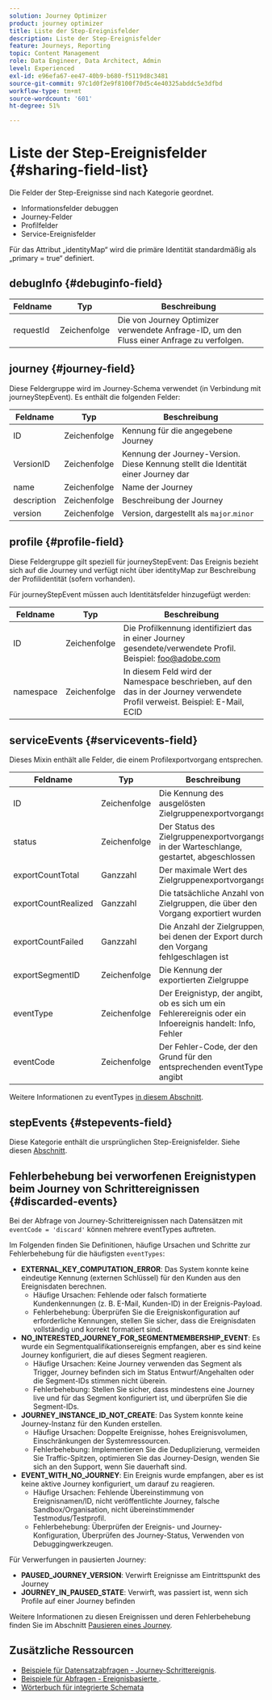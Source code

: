 ```yaml
---
solution: Journey Optimizer
product: journey optimizer
title: Liste der Step-Ereignisfelder
description: Liste der Step-Ereignisfelder
feature: Journeys, Reporting
topic: Content Management
role: Data Engineer, Data Architect, Admin
level: Experienced
exl-id: e96efa67-ee47-40b9-b680-f5119d8c3481
source-git-commit: 97c1d0f2e9f8100f70d5c4e40325abddc5e3dfbd
workflow-type: tm+mt
source-wordcount: '601'
ht-degree: 51%

---
```


# Liste der Step-Ereignisfelder {#sharing-field-list}

Die Felder der Step-Ereignisse sind nach Kategorie geordnet.

* Informationsfelder debuggen
* Journey-Felder
* Profilfelder
* Service-Ereignisfelder

Für das Attribut „identityMap“ wird die primäre Identität standardmäßig als „primary = true“ definiert.

## debugInfo {#debuginfo-field}

| Feldname | Typ | Beschreibung |
|---|---|------------|
| requestId | Zeichenfolge | Die von Journey Optimizer verwendete Anfrage-ID, um den Fluss einer Anfrage zu verfolgen. |

## journey {#journey-field}

Diese Feldergruppe wird im Journey-Schema verwendet (in Verbindung mit journeyStepEvent). Es enthält die folgenden Felder:

| Feldname | Typ | Beschreibung |
|---|---|------------|
| ID | Zeichenfolge | Kennung für die angegebene Journey |
| VersionID | Zeichenfolge | Kennung der Journey-Version. Diese Kennung stellt die Identität einer Journey dar |
| name | Zeichenfolge | Name der Journey |
| description | Zeichenfolge | Beschreibung der Journey |
| version | Zeichenfolge | Version, dargestellt als `major`.`minor` |

## profile {#profile-field}

Diese Feldergruppe gilt speziell für journeyStepEvent: Das Ereignis bezieht sich auf die Journey und verfügt nicht über identityMap zur Beschreibung der Profilidentität (sofern vorhanden).

Für journeyStepEvent müssen auch Identitätsfelder hinzugefügt werden:

| Feldname | Typ | Beschreibung |
|---|---|------------|
| ID | Zeichenfolge | Die Profilkennung identifiziert das in einer Journey gesendete/verwendete Profil. Beispiel: foo@adobe.com |
| namespace | Zeichenfolge | In diesem Feld wird der Namespace beschrieben, auf den das in der Journey verwendete Profil verweist. Beispiel: E-Mail, ECID |

## serviceEvents {#servicevents-field}

Dieses Mixin enthält alle Felder, die einem Profilexportvorgang entsprechen.

| Feldname | Typ | Beschreibung |
|---|---|------------|
| ID | Zeichenfolge | Die Kennung des ausgelösten Zielgruppenexportvorgangs |
| status | Zeichenfolge | Der Status des Zielgruppenexportvorgangs: in der Warteschlange, gestartet, abgeschlossen |
| exportCountTotal | Ganzzahl | Der maximale Wert des Zielgruppenexportvorgangs |
| exportCountRealized | Ganzzahl | Die tatsächliche Anzahl von Zielgruppen, die über den Vorgang exportiert wurden |
| exportCountFailed | Ganzzahl | Die Anzahl der Zielgruppen, bei denen der Export durch den Vorgang fehlgeschlagen ist |
| exportSegmentID | Zeichenfolge | Die Kennung der exportierten Zielgruppe |
| eventType | Zeichenfolge | Der Ereignistyp, der angibt, ob es sich um ein Fehlerereignis oder ein Infoereignis handelt: Info, Fehler |
| eventCode | Zeichenfolge | Der Fehler-Code, der den Grund für den entsprechenden eventType angibt |

Weitere Informationen zu eventTypes [in diesem Abschnitt](#discarded-events).

## stepEvents {#stepevents-field}

Diese Kategorie enthält die ursprünglichen Step-Ereignisfelder. Siehe diesen [Abschnitt](../reports/sharing-legacy-fields.md).


## Fehlerbehebung bei verworfenen Ereignistypen beim Journey von Schrittereignissen  {#discarded-events}

Bei der Abfrage von Journey-Schrittereignissen nach Datensätzen mit `eventCode = 'discard'` können mehrere eventTypes auftreten.

Im Folgenden finden Sie Definitionen, häufige Ursachen und Schritte zur Fehlerbehebung für die häufigsten `eventTypes`:

* **EXTERNAL_KEY_COMPUTATION_ERROR**: Das System konnte keine eindeutige Kennung (externen Schlüssel) für den Kunden aus den Ereignisdaten berechnen.
   * Häufige Ursachen: Fehlende oder falsch formatierte Kundenkennungen (z. B. E-Mail, Kunden-ID) in der Ereignis-Payload.
   * Fehlerbehebung: Überprüfen Sie die Ereigniskonfiguration auf erforderliche Kennungen, stellen Sie sicher, dass die Ereignisdaten vollständig und korrekt formatiert sind.
* **NO_INTERESTED_JOURNEY_FOR_SEGMENTMEMBERSHIP_EVENT**: Es wurde ein Segmentqualifikationsereignis empfangen, aber es sind keine Journey konfiguriert, die auf dieses Segment reagieren.
   * Häufige Ursachen: Keine Journey verwenden das Segment als Trigger, Journey befinden sich im Status Entwurf/Angehalten oder die Segment-IDs stimmen nicht überein.
   * Fehlerbehebung: Stellen Sie sicher, dass mindestens eine Journey live und für das Segment konfiguriert ist, und überprüfen Sie die Segment-IDs.
* **JOURNEY_INSTANCE_ID_NOT_CREATE**: Das System konnte keine Journey-Instanz für den Kunden erstellen.
   * Häufige Ursachen: Doppelte Ereignisse, hohes Ereignisvolumen, Einschränkungen der Systemressourcen.
   * Fehlerbehebung: Implementieren Sie die Deduplizierung, vermeiden Sie Traffic-Spitzen, optimieren Sie das Journey-Design, wenden Sie sich an den Support, wenn Sie dauerhaft sind.
* **EVENT_WITH_NO_JOURNEY**: Ein Ereignis wurde empfangen, aber es ist keine aktive Journey konfiguriert, um darauf zu reagieren.
   * Häufige Ursachen: Fehlende Übereinstimmung von Ereignisnamen/ID, nicht veröffentlichte Journey, falsche Sandbox/Organisation, nicht übereinstimmender Testmodus/Testprofil.
   * Fehlerbehebung: Überprüfen der Ereignis- und Journey-Konfiguration, Überprüfen des Journey-Status, Verwenden von Debuggingwerkzeugen.

Für Verwerfungen in pausierten Journey:

* **PAUSED_JOURNEY_VERSION**: Verwirft Ereignisse am Eintrittspunkt des Journey
* **JOURNEY_IN_PAUSED_STATE**: Verwirft, was passiert ist, wenn sich Profile auf einer Journey befinden

Weitere Informationen zu diesen Ereignissen und deren Fehlerbehebung finden Sie im Abschnitt [Pausieren eines Journey](../building-journeys/journey-pause.md#troubleshoot-profile-discards-in-paused-journeys).

## Zusätzliche Ressourcen

* [Beispiele für Datensatzabfragen - Journey-Schrittereignis](../data/datasets-query-examples.md#journey-step-event).
* [Beispiele für Abfragen - Ereignisbasierte ](query-examples.md#event-based-queries).
* [Wörterbuch für integrierte Schemata](https://experienceleague.adobe.com/tools/ajo-schemas/schema-dictionary.html?lang=de)

